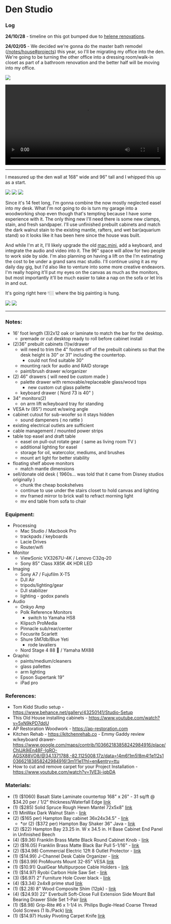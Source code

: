 # Den Studio

### Log

**24/10/28** - timeline on this got bumped due to [helene renovations](/posts/hurricane-helene).

**24/02/05** - We decided we're gonna do the master bath remodel ([/notes/house#projects](/notes/house/)) this year, so I'll be migrating my office into the den. We're going to be turning the other office into a dressing room/walk-in closet as part of a bathroom renovation and the better half will be moving into my office.



![](https://davidawindham.com/wp-content/uploads/2021/07/offices.jpg)

<video src="https://davidawindham.com/media/office.mp4" width="100%" controls="controls">
</video>

---

I measured up the den wall at 168" wide and 96" tall and I whipped this up as a start.

![](/img/art.studio.jpg)
![](/img/studio-desk.jpg)
![](/img/studio-desk-1.jpg)

Since it's 14 feet long, I'm gonna combine the now mostly neglected easel into my desk. What I'm not going to do is turn my garage into a woodworking shop even though that's tempting because I have some experience with it. The only thing new I'll need there is some new clamps, stain, and fresh sandpaper. I'll use unfinished prebuilt cabinets and match the dark walnut stain to the existing mantle, rafters, and wet bar(aquarium stand) so it looks like it has been here since the house was built.

And while I'm at it, I'll likely upgrade the old [mac mini](https://davidawindham.com/mac-mini/), add a keyboard, and integrate the audio and video into it. The 96" space will allow for two people to work side by side. I'm also planning on having a lift on the I'm estimating the cost to be under a grand sans mac studio. I'll continue using it as my daily day gig, but I'd also like to venture into some more creative endeavors. I'm really hoping it'll put my eyes on the canvas as much as the monitors, but most importantly it'll be much easier to take a nap on the sofa or let Iris in and out.

It's going right here 👇🏼 where the big painting is hung.

![](https://davidawindham.com/wp-content/themes/daw/img/studio.jpg)
![](/img/studio-den.jpg)


---

### Notes:

- 16' foot length (3)2x12 oak or laminate to match the bar for the desktop.
  - premade or cut desktop ready to roll before cabinet install
- (2)36" prebuilt cabinets (1)w/drawer
  - will need to trim the 4" footers off of the prebuilt cabinets so that the desk height is 30" or 31" including the countertop.
    - could not find suitable 30"
  - mounting rack for audio and RAID storage
  - paint/brush drawer w/organizer
- (2) 46" drawers ( will need be custom made )
  - palette drawer with removable/replaceable glass/wood tops
    - new custom cut glass pallette
  - keyboard drawer ( Nord 73 is 40" )
- 34" monitors(2)
  - on arm lift w/keyboard tray for standing
- VESA tv (85") mount w/swing angle
- cabinet cutout for sub-woofer so it stays hidden
  - sound dampeners ( no rattle )
- existing electrical outlets are sufficient
- cable management / mounted power strips
- table top easel and draft table
  - easel on pull-out rotate gear ( same as living room TV )
  - additional lighting for easel
  - storage for oil, watercolor, mediums, and brushes
  - mount art light for better stability
- floating shelf above monitors 
  - match mantle dimensions
- sell/donate old desk ( 1960s... was told that it came from Disney studios originally )
  - chunk the cheap bookshelves
  - continue to use under the stairs closet to hold canvas and lighting
  - mv framed mirror to brick wall to refract morning light
  - mv end table from sofa to chair






### Equipment:

- Processing
  - Mac Studio / Macbook Pro
  - trackpads / keyboards
  - Lacie Drives
  - Router/wifi
- Monitor
  - ViewSonic VX3267U-4K / Lenovo C32q-20
  - Sony 85” Class X85K 4K HDR LED
- Imaging
  - Sony A7 / Fujufilm X-T5
  - DJI Air
  - tripods/lighting/gear
  - DJI stabilizer
  - lighting - godox panels
- Audio
  - Onkyo Amp
  - Polk Reference Monitors 
      - switch to Yamaha HS8
  - Klipsch ProMedia
  - Pinnacle sub/rear/center
  - Focusrite Scarlett
  - Shure SM7db/Blue Yeti
    - rode lavaliers
  - Nord Stage 4 88 🎹 / Yamaha MX88
- Graphic
  - paints/medium/cleaners
  - glass pallettes
  - arm lighting
  - Epson Supertank 19"
  - iPad pro


### References:

- Tom Kidd Studio setup - https://www.behance.net/gallery/43250141/Studio-Setup
- This Old House installing cabinets - https://www.youtube.com/watch?v=5xN9kPD7ddU
- AP Restoration Woodwork - https://ap-restoration.com
- Kitchen Rehab - https://kitchenrehab.co - Emmy Gaddy review w/keyboard drawer- https://www.google.com/maps/contrib/103662183858242984916/place/ChIJA9iEn48F-IgRO-AGSX88VO8/@34.1371788,-82.1125008,17z/data=!4m6!1m5!8m4!1e1!2s103662183858242984916!3m1!1e1?hl=en&entry=ttu
- How to cut and remove carpet for your Project Installation - https://www.youtube.com/watch?v=1VE3j-jqbDA


### Materials:

- (1) ($1060) Basalt Slate Laminate countertop 168" x 26" - 31 sq/ft @ $34.20 per / 1/2" thickness/Waterfall Edge [link](https://www.homedepot.com/custom-countertops/countertops/configurator/310171055)
- (1) ($285) Solid Spruce Rough Hewn Mantel 72x5x8" [link](https://www.homedepot.com/p/Solid-Spruce-Rough-Hewn-Mantel-72-in-x-5-in-x-8-in-Fireplace-Shelf-86026-076/313356662)
- (1) MinWax Dark Walnut Stain - [link](https://www.minwax.com/en/wood-stain-color-guide/browse-color-stains/brown/dark-walnut-2716-semi-transparent)
- (2) ($165 per) Hampton Bay cabinet 36x24x34.5" - [link](https://www.homedepot.com/p/Hampton-Bay-36-in-W-x-24-in-D-x-34-5-in-H-Assembled-Base-Kitchen-Cabinet-in-Unfinished-with-Recessed-Panel-KB36-UF/302970327)
  - *or (2) ($372 per) Hampton Bay Shaker 36" Java - [link](https://www.homedepot.com/p/Hampton-Bay-Shaker-36-in-W-x-24-in-D-x-34-5-in-H-Assembled-Base-Kitchen-Cabinet-in-Java-with-Ball-Bearing-Drawer-Glides-KB36-SJM/204310778)
- (2) ($22) Hampton Bay 23.25 in. W x 34.5 in. H Base Cabinet End Panel in Unfinished Beech
- (4) ($9.36) Franklin Brass Matte Black Round Cabinet Knob - [link](https://www.homedepot.com/p/Franklin-Brass-Franklin-Brass-with-Antimicrobial-Properties-Round-Cabinet-Knob-in-Matte-Black-1-3-16-in-30-mm-5-Pack-P29523Z-FBA-B/318338185)
- (2) ($16.05) Franklin Brass Matte Black Bar Pull 5-1/16" - [link](https://www.homedepot.com/p/Franklin-Brass-Franklin-Brass-with-Antimicrobial-Properties-Cabinet-Bar-Pull-in-Matte-Black-3-in-76mm-5-Pack-P29520Z-FBA-B/318338254)
- (2) ($34.98) Commercial Electric 12ft 8 Outlet Protector - [link](https://www.homedepot.com/p/Commercial-Electric-12-ft-Braided-Cord-8-Outlet-Surge-Protector-with-1-USB-and-1-USB-C-Black-YLPT-131B/319526975)
- (1) ($14.99) J-Channel Desk Cable Organizer - [link](https://www.homedepot.com/p/Stalwart-16-in-J-Channel-Desk-Cable-Organizer-in-Black-5-Pack-NNGSR79/311134674)
- (1) ($63.99) ProMounts Mount 32-85" VESA [link](https://www.homedepot.com/p/ProMounts-Large-Full-Motion-TV-Wall-Mount-for-37-in-to-85-in-TVs-OMA6402/315053954)
- (1) ($10.91) QualGear Multipurpose Cable Holders - [link](https://www.homedepot.com/p/QualGear-Multipurpose-Cable-Clips-Holders-Black-10-Pack-CCH-B-10-B/304541378)
- (1) ($14.97) Ryobi Carbon Hole Saw Set - [link](https://www.homedepot.com/p/RYOBI-Carbon-Hole-Saw-Set-5-Piece-A10HS09/204277166)
- (3) ($6.97) 2" Furniture Hole Cover black - [link](https://www.homedepot.com/p/Commercial-Electric-2-in-Furniture-Hole-Cover-Black-2-COVER-BLACK/203717771)
- (4) ($3.34) 2x4x8 prime stud [link](https://www.homedepot.com/p/2-in-x-4-in-x-8-ft-Prime-Stud-058449/312528776)
- (1) ($2.28) 8" Wood Composite Shim (12pk) - [link](https://www.homedepot.com/p/8-in-Wood-Composite-Eco-Shim-12-Bundle-23-2012-32/203485150)
- (4) ($24.93) 22" Everbuilt Soft-Close Full Extension Side Mount Ball Bearing Drawer Slide Set 1-Pair [link](https://www.homedepot.com/p/Everbilt-22-in-Soft-Close-Full-Extension-Side-Mount-Ball-Bearing-Drawer-Slide-Set-1-Pair-2-Pieces-D94222E-ZP-W/302867630)
- (1) ($8.98) Grip-Rite #6 x 1-1/4 in. Philips Bugle-Head Coarse Thread Gold Screws (1 lb./Pack) [link](https://www.homedepot.com/p/Grip-Rite-6-x-1-1-4-in-Philips-Bugle-Head-Coarse-Thread-Gold-Screws-1-lb-Pack-114GS1/100129041)
- (1) ($14.97) Husky Pivoting Carpet Knife [link](https://www.homedepot.com/p/Pivoting-Carpet-Knife-HKY00048/314052521)
